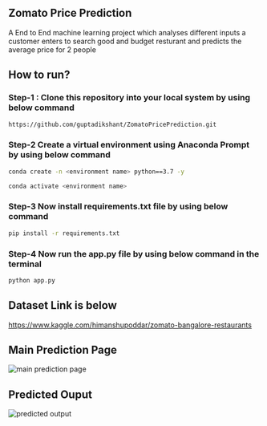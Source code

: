 ## Zomato Price Prediction
A End to End machine learning project which analyses different
inputs a customer enters to search good and budget resturant and 
predicts the average price for 2 people

## How to run?

### Step-1 : Clone this repository into your local system by using below command

```bash
https://github.com/guptadikshant/ZomatoPricePrediction.git

```

### Step-2 Create a virtual environment using Anaconda Prompt by using below command
```bash
conda create -n <environment name> python==3.7 -y
```
```bash
conda activate <environment name>
```

### Step-3 Now install requirements.txt file by using below command
```bash
pip install -r requirements.txt
```

### Step-4 Now run the app.py file by using below command in the terminal
```bash
python app.py
```

## Dataset Link is below
https://www.kaggle.com/himanshupoddar/zomato-bangalore-restaurants

## Main Prediction Page
![main prediction page](https://user-images.githubusercontent.com/51189309/149668882-b0a5721f-3b61-48d4-9f87-e9a6418c1134.png)

## Predicted Ouput
![predicted output](https://user-images.githubusercontent.com/51189309/149668907-3784c8e2-640b-4eb6-b5c7-74fab66addcf.png)

